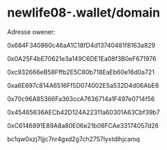 # newlife08-.wallet/domain
Adresse owener:

0x684F340860c46aA1C18fD4d13740481f8163a829

0x0A25F4bE70621e3a149C6DE1Ea08f3B0eF671976

0xc932666eB58Fffb2E5C80b718EaEb60e16d0a721

0xa6E697c814A6516Ff5D074002E5a532D4d06AbE6

0x70c96A85366Fa363ccA7636714a1F497e0714f56

0x45465636AECb42D124A22311a60301A63Cbf39b7

0xC6146891E89A8a80E06e21b08FCAe33174057d26

bc1qw0xzj7ljjc7nr4gxd2g7ch2757lyxtdlhjcamq

